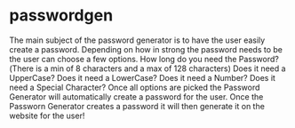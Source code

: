 # passwordgen
The main subject of the password generator is to have the user easily create a password.
Depending on how in strong the password needs to be the user can choose a few options.
How long do you need the Password?(There is a min of 8 characters and a max of 128 characters)
Does it need a UpperCase?
Does it need a LowerCase?
Does it need a Number?
Does it need a Special Character?
Once all options are picked the Password Generator will automatically create a password for the user.
Once the Passworn Generator creates a password it will then generate it on the website for the user!


